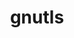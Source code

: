 ---
title: "gnutls"
layout: cache
categories: [package, v0.22.1]
meta: {"versions": ["3.8.3"], "compilers": ["gcc@=10.2.1", "gcc@=7.5.0"], "oss": ["centos7", "ubuntu18.04"], "platforms": ["linux"], "targets": ["x86_64_v3"], "stacks": ["developer-tools", "developer-tools-manylinux2014", "root"], "num_specs": 2, "num_specs_by_stack": {"root": 2, "developer-tools-manylinux2014": 1, "developer-tools": 1}}
spec_details: [{"hash": "djkvw2h5fsqscwdbx5xfxyyay4e4bjjn", "compiler": "gcc@=10.2.1", "versions": ["3.8.3"], "os": "centos7", "platform": "linux", "target": "x86_64_v3", "variants": ["build_system=autotools", "~guile", "+zlib"], "stacks": ["root", "developer-tools-manylinux2014"], "size": "-", "tarball": "https://binaries.spack.io/releases/v0.22.1/build_cache/linux-centos7-x86_64_v3/gcc-10.2.1/gnutls-3.8.3/linux-centos7-x86_64_v3-gcc-10.2.1-gnutls-3.8.3-djkvw2h5fsqscwdbx5xfxyyay4e4bjjn.spack"}, {"hash": "arrdzj2iwflojcag76wp6zetb4nexmvk", "compiler": "gcc@=7.5.0", "versions": ["3.8.3"], "os": "ubuntu18.04", "platform": "linux", "target": "x86_64_v3", "variants": ["build_system=autotools", "~guile", "+zlib"], "stacks": ["root", "developer-tools"], "size": "-", "tarball": "https://binaries.spack.io/releases/v0.22.1/build_cache/linux-ubuntu18.04-x86_64_v3/gcc-7.5.0/gnutls-3.8.3/linux-ubuntu18.04-x86_64_v3-gcc-7.5.0-gnutls-3.8.3-arrdzj2iwflojcag76wp6zetb4nexmvk.spack"}]
---